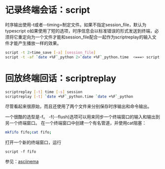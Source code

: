 # 记录终端会话：script

时序输出使用-t或者--timing=制定文件。如果不指定session_file，默认为typescript
o如果使用了短的选项，时序信息会以标准错误的形式发送到终端，必须将它重定向为一个文件才能和session_file配合一起作为scriptreplay的输入文件才能产生播放一样的效果。

```bash
script -t 2>time_save [-a] [session_file]
script -t -af `date +%F`_python 2>`date +%F`_python.time  <===> script --timing=`date +%F`_python.time -af `date +%F`_python
```

# 回放终端回话：scriptreplay

```bash
scriptreplay [-t] time [-s] session
scriptreplay [-t] `date +%F`_python.time `date +%F`_python
```

尽管看起来很原始，而且还使用了两个文件来分别保存时序输出和命令输出。

一个很酷的选型是-f。 -f(--flush)选项可以用来同步一个终端窗口的输入和输出到另一个终端窗口。
在一个终端窗口中创建一个有名管道，并使用cat阻塞：
```bash
mkfifo fifo;cat fifo;
```

打开一个新的终端窗口，运行
```
script -f fifo
```

参见：[asciinema][asciinema]

[asciinema]: ../otools/asciinema.md

